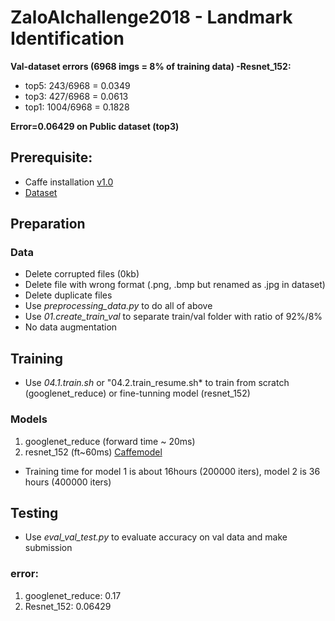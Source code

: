 # ZaloAIchallenge2018 - Landmark Identification
**Val-dataset errors (6968 imgs = 8% of training data) -Resnet_152:**
+ top5: 243/6968  = 0.0349
+ top3: 427/6968  = 0.0613
+ top1: 1004/6968 = 0.1828

**Error=0.06429 on Public dataset (top3)** 
## Prerequisite:
+ Caffe installation [v1.0](https://github.com/BVLC/caffe/releases/tag/1.0)
+ [Dataset](https://challenge.zalo.ai/portal/landmark/data) 

## Preparation
### Data
+ Delete corrupted files (0kb)
+ Delete file with wrong format (.png, .bmp but renamed as .jpg in dataset)
+ Delete duplicate files
+ Use *preprocessing_data.py* to do all of above
+ Use *01.create_train_val* to separate train/val folder with ratio of 92%/8%
+ No data augmentation

## Training
+ Use *04.1.train.sh* or "04.2.train_resume.sh* to train from scratch (googlenet_reduce) or fine-tunning model (resnet_152)
### Models
1) googlenet_reduce (forward time ~ 20ms)
2) resnet_152 (ft~60ms) [Caffemodel](https://drive.google.com/drive/u/0/folders/1PYXLmVz0jFPRdQwtm62pkZoUgm5T6Hzq)
+ Training time for model 1 is about 16hours (200000 iters), model 2 is 36 hours (400000 iters)

## Testing
+ Use *eval_val_test.py* to evaluate accuracy on val data and make submission
### error:
1) googlenet_reduce: 0.17
2) Resnet_152: 0.06429
